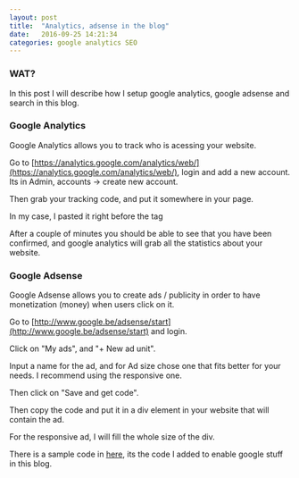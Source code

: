 ```yaml
---
layout: post
title:  "Analytics, adsense in the blog"
date:   2016-09-25 14:21:34
categories: google analytics SEO
---
```


### WAT?

In this post I will describe how I setup google analytics, google adsense and search in this blog.


### Google Analytics

Google Analytics allows you to track who is acessing your website.

Go to [https://analytics.google.com/analytics/web/](https://analytics.google.com/analytics/web/), login and add a new account. Its in Admin, accounts -> create new account.

Then grab your tracking code, and put it somewhere in your page.

In my case, I pasted it right before the </body> tag

After a couple of minutes you should be able to see that you have been confirmed, and google analytics will grab all the statistics about your website.


### Google Adsense

Google Adsense allows you to create ads / publicity in order to have monetization (money) when users click on it.

Go to [http://www.google.be/adsense/start](http://www.google.be/adsense/start) and login.

Click on "My ads", and "+ New ad unit".

Input a name for the ad, and for Ad size chose one that fits better for your needs. I recommend using the responsive one.

Then click on "Save and get code".

Then copy the code and put it in a div element in your website that will contain the ad.

For the responsive ad, I will fill the whole size of the div.



There is a sample code in [here](https://github.com/mussatto/mussatto.github.io/blob/master/_layouts/default.html), its the code I added to enable google stuff in this blog.
